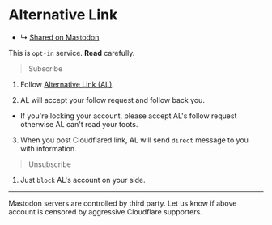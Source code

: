 # Alternative Link


- ↳ [Shared on Mastodon](shared_on_mastodon.md)


This is `opt-in` service.
**Read** carefully.


> Subscribe

1. Follow [Alternative Link (AL)](https://mamot.fr/@altlink).

2. AL will accept your follow request and follow back you.
  - If you're locking your account, please accept AL's follow request otherwise AL can't read your toots.

3. When you post Cloudflared link, AL will send `direct` message to you with information.



> Unsubscribe

1. Just `block` AL's account on your side.


---

Mastodon servers are controlled by third party.
Let us know if above account is censored by aggressive Cloudflare supporters.

<a rel="me" href="https://mamot.fr/@altlink"></a>